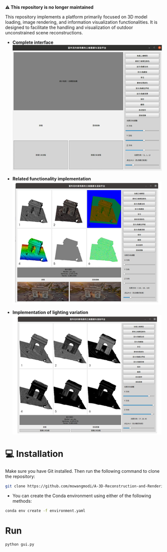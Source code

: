 **⚠️ This repository is no longer maintained**

This repository implements a platform primarily focused on 3D model loading, image rendering, and information visualization functionalities. It is designed to facilitate the handling and visualization of outdoor unconstrained scene reconstructions.
 - **Complete interface**
   ![Complete interface](images/0.png)
   
 - **Related functionality implementation**
   ![Complete interface](images/1.png)

 - **Implementation of lighting variation**
   ![Complete interface](images/2.png)

# 💻 Installation
Make sure you have Git installed. Then run the following command to clone the repository:
```bash
git clone https://github.com/mowangmodi/A-3D-Reconstruction-and-Rendering-Platform-for-Unconstrained-Outdoor-Scenes.git
```

- You can create the Conda environment using either of the following methods:

```bash
conda env create -f environment.yaml
```
# Run
```bash
python gui.py
```
